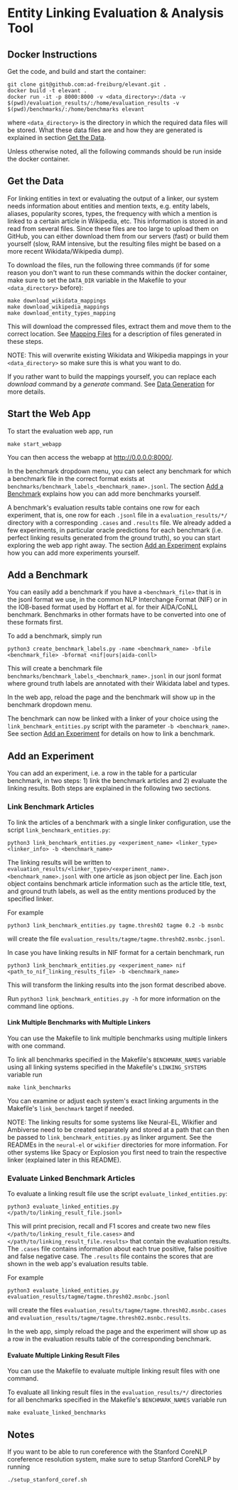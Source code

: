 # Entity Linking Evaluation & Analysis Tool

## Docker Instructions
Get the code, and build and start the container:

    git clone git@github.com:ad-freiburg/elevant.git .
    docker build -t elevant .
    docker run -it -p 8000:8000 -v <data_directory>:/data -v $(pwd)/evaluation_results/:/home/evaluation_results -v $(pwd)/benchmarks/:/home/benchmarks elevant

where `<data_directory>` is the directory in which the required data files will be stored.
What these data files are and how they are generated is explained in section [Get the Data](#get-the-data).

Unless otherwise noted, all the following commands should be run inside the docker container.

## Get the Data
For linking entities in text or evaluating the output of a linker, our system needs information about entities and mention texts,
e.g. entity labels, aliases, popularity scores, types, the frequency with which a mention is linked to a certain article in Wikipedia, etc.
This information is stored in and read from several files.
Since these files are too large to upload them on GitHub, you can either download them from our servers (fast)
or build them yourself (slow, RAM intensive, but the resulting files might be based on a more recent Wikidata/Wikipedia dump).

To download the files, run the following three commands
(if for some reason you don't want to run these commands within the docker container,
make sure to set the `DATA_DIR` variable in the Makefile to your `<data_directory>` before):

    make download_wikidata_mappings
    make download_wikipedia_mappings
    make download_entity_types_mapping

This will download the compressed files, extract them and move them to the correct location.
See [Mapping Files](docs/mapping_files.md) for a description of files generated in these steps.

NOTE: This will overwrite existing Wikidata and Wikipedia mappings in your `<data_directory>` so make sure this is
what you want to do.

If you rather want to build the mappings yourself, you can replace each *download* command by a *generate* command.
See [Data Generation](docs/data_generation.md) for more details.

## Start the Web App

To start the evaluation web app, run

    make start_webapp
You can then access the webapp at <http://0.0.0.0:8000/>.

In the benchmark dropdown menu, you can select any benchmark for which a benchmark file in the correct format exists at
`benchmarks/benchmark_labels_<benchmark_name>.jsonl`.
The section [Add a Benchmark](#add-a-benchmark) explains how you can add more benchmarks yourself.

A benchmark's evaluation results table contains one row for each experiment,
that is, one row for each `.jsonl` file in a `evaluation_results/*/` directory
with a corresponding `.cases` and `.results` file.
We already added a few experiments, in particular oracle predictions for each benchmark
(i.e. perfect linking results generated from the ground truth),
so you can start exploring the web app right away.
The section [Add an Experiment](#add-an-experiment) explains how you can add more experiments yourself.

## Add a Benchmark

You can easily add a benchmark if you have a `<benchmark_file>` that is in the jsonl format we use,
in the common NLP Interchange Format (NIF)
or in the IOB-based format used by Hoffart et al. for their AIDA/CoNLL benchmark.
Benchmarks in other formats have to be converted into one of these formats first.

To add a benchmark, simply run

    python3 create_benchmark_labels.py -name <benchmark_name> -bfile <benchmark_file> -bformat <nif|ours|aida-conll>

This will create a benchmark file `benchmarks/benchmark_labels_<benchmark_name>.jsonl` in our jsonl format where
ground truth labels are annotated with their Wikidata label and types.

In the web app, reload the page and the benchmark will show up in the benchmark dropdown menu.

The benchmark can now be linked with a linker of your choice using the
`link_benchmark_entities.py` script with the parameter `-b <benchmark_name>`.
See section [Add an Experiment](#add-an-experiment) for details on how to link a benchmark.

## Add an Experiment

You can add an experiment, i.e. a row in the table for a particular benchmark,
in two steps: 1) link the benchmark articles and 2) evaluate the linking results.
Both steps are explained in the following two sections.

### Link Benchmark Articles
To link the articles of a benchmark with a single linker configuration, use the script `link_benchmark_entities.py`:

    python3 link_benchmark_entities.py <experiment_name> <linker_type> <linker_info> -b <benchmark_name>

The linking results will be written to `evaluation_results/<linker_type>/<experiment_name>.<benchmark_name>.jsonl`
with one article as json object per line. Each json object contains benchmark article information such as the
article title, text, and ground truth labels, as well as the entity mentions produced by the specified linker.

For example

    python3 link_benchmark_entities.py tagme.thresh02 tagme 0.2 -b msnbc

will create the file `evaluation_results/tagme/tagme.thresh02.msnbc.jsonl`.

In case you have linking results in NIF format for a certain benchmark, run

    python3 link_benchmark_entities.py <experiment_name> nif <path_to_nif_linking_results_file> -b <benchmark_name>
This will transform the linking results into the json format described above.

Run `python3 link_benchmark_entities.py -h` for more information on the command line options.

#### Link Multiple Benchmarks with Multiple Linkers
You can use the Makefile to link multiple benchmarks using multiple linkers with one command.

To link all benchmarks specified in the Makefile's `BENCHMARK_NAMES` variable
using all linking systems specified in the Makefile's `LINKING_SYSTEMS` variable run

    make link_benchmarks

You can examine or adjust each system's exact linking arguments in the Makefile's `link_benchmark` target if needed.

NOTE: The linking results for some systems like Neural-EL, Wikifier and Ambiverse need to be created separately
and stored at a path that can then be passed to `link_benchmark_entities.py` as linker argument.
See the READMEs in the `neural-el` or `wikifier` directories for more information.
For other systems like Spacy or Explosion you first need to train the respective linker (explained later in this README).


### Evaluate Linked Benchmark Articles

To evaluate a linking result file use the script `evaluate_linked_entities.py`:

    python3 evaluate_linked_entities.py </path/to/linking_result_file.jsonl>

This will print precision, recall and F1 scores and create two new files
`</path/to/linking_result_file.cases>` and `</path/to/linking_result_file.results>` that contain the evaluation results.
The `.cases` file contains information about each true positive, false positive and false negative case.
The `.results` file contains the scores that are shown in the web app's evaluation results table.

For example

    python3 evaluate_linked_entities.py evaluation_results/tagme/tagme.thresh02.msnbc.jsonl

will create the files `evaluation_results/tagme/tagme.thresh02.msnbc.cases`
and `evaluation_results/tagme/tagme.thresh02.msnbc.results`.

In the web app, simply reload the page and the experiment will show up as a
row in the evaluation results table of the corresponding benchmark.

#### Evaluate Multiple Linking Result Files
You can use the Makefile to evaluate multiple linking result files with one command.

To evaluate all linking result files in the `evaluation_results/*/` directories
for all benchmarks specified in the Makefile's `BENCHMARK_NAMES` variable run

    make evaluate_linked_benchmarks

## Notes

If you want to be able to run coreference with the Stanford CoreNLP coreference resolution system, make sure to setup Stanford CoreNLP by running

    ./setup_stanford_coref.sh
